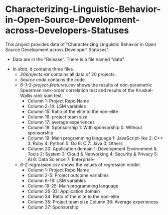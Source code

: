 # Characterizing-Linguistic-Behavior-in-Open-Source-Development-across-Developers-Statuses
This project provides data of "Characterizing Linguistic Behavior in Open Source Development across Developer' Statuses".
+ Data are in the "Release". There is a file named "data". 
 - In *data*, it contains three files.
   * *20projects.rar* contains all data of 20 projects.
   * *Source code* contains the code.
   * *6-1-3-project-features.csv* shows the results of non-parametric Spearman rank-order correlation test and results of the Kruskal-Wallis rank sum test. 
     + Column 1: Project Repo Name 
     + Column 2-14: LSM variables 
     + Column 15: Ratio of the elite to the non-elite 
     + Column 16: project team size 
     + Column 17: average experiences 
     + Column 18: Sponsorship 1: With sponsorship 0: Without sponsorship 
     + Column 19: Main programming language 1: JavaScript-like 2: C++ 3: Ruby 4: Python 5: Go 6: C 7: Java 0: Others 
     + Column 20: Application domain 1: Development Environment & Tools 2: System 3: Cloud & Networking 4: Security & Privacy 5: AI 6: Data Science 7: Enterprise-
   + *6-2-regression.csv* shows the values of regression model.
     * Column 1: Project Repo Name
     * Column 2-5: Project outcome variables
     * Column 6-18: LSM variables
     * Column 19-25: Main programming language
     * Column 26-33: Application domain
     * Column 34: Ratio of the elite to the non-elite
     * Column 35: Project team size Column 36: Average experiences
     * Column 37: Sponsorship

